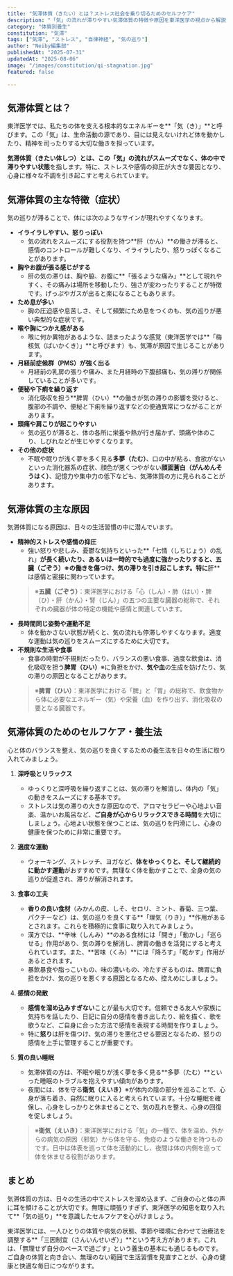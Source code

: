 ```yaml
---
title: "気滞体質（きたい）とは？ストレス社会を乗り切るためのセルフケア"
description: "「気」の流れが滞りやすい気滞体質の特徴や原因を東洋医学の視点から解説。日々の生活で実践できるセルフケア・養生法をご紹介します。"
category: "体質別養生"
constitution: "気滞"
tags: ["気滞", "ストレス", "自律神経", "気の巡り"]
author: "Neiby編集部"
publishedAt: "2025-07-31"
updatedAt: "2025-08-06"
image: "/images/constitution/qi-stagnation.jpg"
featured: false

---
```


## 気滞体質とは？

東洋医学では、私たちの体を支える根本的なエネルギーを**「気（き）」**と呼びます。この「気」は、生命活動の源であり、目には見えないけれど体を動かしたり、精神を司ったりする大切な働きを担っています。

**気滞体質（きたい体しつ）**とは、この**「気」の流れがスムーズでなく、体の中で滞りやすい状態**を指します。特に、ストレスや感情の抑圧が大きな要因となり、心身に様々な不調を引き起こすと考えられています。

## 気滞体質の主な特徴（症状）

気の巡りが滞ることで、体には次のようなサインが現れやすくなります。

*   **イライラしやすい、怒りっぽい**
    *   気の流れをスムーズにする役割を持つ**肝（かん）**の働きが滞ると、感情のコントロールが難しくなり、イライラしたり、怒りっぽくなることがあります。
*   **胸やお腹が張る感じがする**
    *   肝の気の滞りは、胸や脇、お腹に**「張るような痛み」**として現れやすく、その痛みは場所を移動したり、強さが変わったりすることが特徴です。げっぷやガスが出ると楽になることもあります。
*   **ため息が多い**
    *   胸の圧迫感や息苦しさ、そして頻繁にため息をつくのも、気の巡りが悪い典型的な症状です。
*   **喉や胸につかえ感がある**
    *   喉に何か異物があるような、詰まったような感覚（東洋医学では**「梅核気（ばいかくき）」**と呼びます）も、気滞が原因で生じることがあります。
*   **月経前症候群（PMS）が強く出る**
    *   月経前の乳房の張りや痛み、また月経時の下腹部痛も、気の滞りが関係していることが多いです。
*   **便秘や下痢を繰り返す**
    *   消化吸収を担う**脾胃（ひい）**の働きが気の滞りの影響を受けると、腹部の不調や、便秘と下痢を繰り返すなどの便通異常につながることがあります。
*   **頭痛や肩こりが起こりやすい**
    *   気の巡りが滞ると、体の各所に栄養や熱が行き届かず、頭痛や体のこり、しびれなどが生じやすくなります。
*   **その他の症状**
    *   不眠や眠りが浅く夢を多く見る**多夢（たむ）**、口の中が粘る、食欲がないといった消化器系の症状、顔色が悪くつやがない**顔面蒼白（がんめんそうはく）**、記憶力や集中力の低下なども、気滞体質の方に見られることがあります。

## 気滞体質の主な原因

気滞体質になる原因は、日々の生活習慣の中に潜んでいます。

*   **精神的ストレスや感情の抑圧**
    *   強い怒りや悲しみ、憂鬱な気持ちといった**「七情（しちじょう）の乱れ」**が長く続いたり、あるいは一時的でも過度に強かったりすると、**五臓（ごぞう）**※の働きを傷つけ、気の滞りを引き起こします。特に**肝**は感情と密接に関わっています。
    > ※**五臓（ごぞう）**：東洋医学における「心（しん）・肺（はい）・脾（ひ）・肝（かん）・腎（じん）」の五つの主要な臓器の総称で、それぞれの臓器が体の特定の機能や感情と関連しています。
*   **長時間同じ姿勢や運動不足**
    *   体を動かさない状態が続くと、気の流れも停滞しやすくなります。適度な運動は気の巡りをスムーズにするために大切です。
*   **不規則な生活や食事**
    *   食事の時間が不規則だったり、バランスの悪い食事、過度な飲食は、消化吸収を担う**脾胃（ひい）**※に負担をかけ、**気や血**の生成を妨げたり、気の滞りの原因となることがあります。
    > ※**脾胃（ひい）**：東洋医学における「脾」と「胃」の総称で、飲食物から体に必要なエネルギー（気）や栄養（血）を作り出す、消化吸収の要となる臓器です。

## 気滞体質のためのセルフケア・養生法

心と体のバランスを整え、気の巡りを良くするための養生法を日々の生活に取り入れてみましょう。

1.  **深呼吸とリラックス**
    *   ゆっくりと深呼吸を繰り返すことは、気の滞りを解消し、体内の「気」の動きをスムーズにする基本です。
    *   ストレスは気の滞りの大きな原因なので、アロマセラピーや心地よい音楽、温かいお風呂など、**ご自身が心からリラックスできる時間**を大切にしましょう。心地よい状態を保つことは、気の巡りを円滑にし、心身の健康を保つために非常に重要です。

2.  **適度な運動**
    *   ウォーキング、ストレッチ、ヨガなど、**体をゆっくりと、そして継続的に動かす運動**がおすすめです。無理なく体を動かすことで、全身の気の巡りが促進され、滞りが解消されます。

3.  **食事の工夫**
    *   **香りの良い食材**（みかんの皮、しそ、セロリ、ミント、春菊、三つ葉、パクチーなど）は、気の巡りを良くする**「理気（りき）」**作用があるとされます。これらを積極的に食事に取り入れてみましょう。
    *   漢方では、**辛味（しんみ）**のある食材には「開き」「動かし」「巡らせる」作用があり、気の滞りを解消し、脾胃の働きを活発にすると考えられています。また、**苦味（くみ）**には「降ろす」「乾かす」作用があるとされます。
    *   暴飲暴食や脂っこいもの、味の濃いもの、冷たすぎるものは、脾胃に負担をかけ、気の巡りを悪くする原因となるため、控えめにしましょう。

4.  **感情の発散**
    *   **感情を溜め込みすぎない**ことが最も大切です。信頼できる友人や家族に気持ちを話したり、日記に自分の感情を書き出したり、絵を描く、歌を歌うなど、ご自身に合った方法で感情を表現する時間を作りましょう。
    *   特に**怒り**は肝を傷つけ、気の滞りを悪化させる要因となるため、怒りの感情を上手に管理することが重要です。

5.  **質の良い睡眠**
    *   気滞体質の方は、不眠や眠りが浅く夢を多く見る**多夢（たむ）**といった睡眠のトラブルを抱えやすい傾向があります。
    *   夜間には、体を守る**衛気（えいき）**※が体内の陰の部分を巡ることで、心身が落ち着き、自然に眠りに入ると考えられています。十分な睡眠を確保し、心身をしっかりと休ませることで、気の乱れを整え、心身の回復を促しましょう。
    > ※**衛気（えいき）**：東洋医学における「気」の一種で、体を温め、外からの病気の原因（邪気）から体を守る、免疫のような働きを持つものです。日中は体表を巡って体を活動的にし、夜間は体の内側を巡って体を休ませる役割があります。

## まとめ

気滞体質の方は、日々の生活の中でストレスを溜め込まず、ご自身の心と体の声に耳を傾けることが大切です。無理に頑張りすぎず、東洋医学の知恵を取り入れて**「気の巡り」**を意識したセルフケアを心がけましょう。

東洋医学には、一人ひとりの体質や病気の状態、季節や環境に合わせて治療法を調整する**「三因制宜（さんいんせいぎ）」**という考え方があります。これは、「無理せず自分のペースで過ごす」という養生の基本にも通じるものです。ご自身の体質と向き合い、無理のない範囲で生活習慣を見直すことが、心身の健康と快適な毎日につながります。
